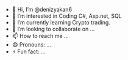 - 👋 Hi, I’m @denizyakan6
- 👀 I’m interested in Coding C#, Asp.net, SQL
- 🌱 I’m currently learning Crypto trading.
- 💞️ I’m looking to collaborate on ...
- 📫 How to reach me ...
- 😄 Pronouns: ...
- ⚡ Fun fact: ...

<!---
denizyakan6/denizyakan6 is a ✨ special ✨ repository because its `README.md` (this file) appears on your GitHub profile.
You can click the Preview link to take a look at your changes.
--->
